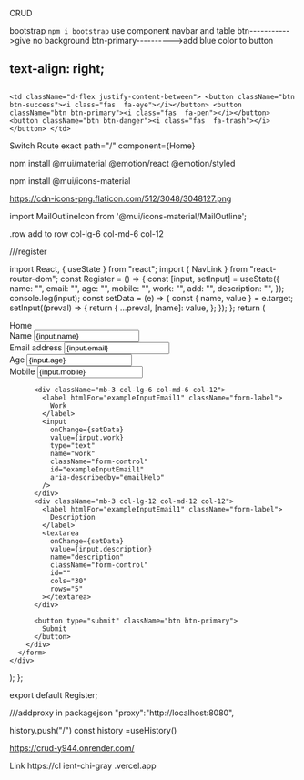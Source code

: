 CRUD

bootstrap
`npm i bootstrap`
use component navbar and table
btn----------->give no background
btn-primary---------->add blue color to button

## text-align: right;

##  <link rel="stylesheet" href="https://cdnjs.cloudflare.com/ajax/libs/font-awesome/6.0.0-beta2/css/all.min.css" integrity="sha512-YWzhKL2whUzgiheMoBFwW8CKV4qpHQAEuvilg9FAn5VJUDwKZZxkJNuGM4XkWuk94WCrrwslk8yWNGmY1EduTA==" crossorigin="anonymous" referrerpolicy="no-referrer" />
   
`<td className="d-flex justify-content-between">
                <button className="btn btn-success"><i class="fas  fa-eye"></i></button>
                <button className="btn btn-primary"><i class="fas  fa-pen"></i></button>
                <button className="btn btn-danger"><i class="fas  fa-trash"></i></button>
              </td>`

Switch
Route exact path="/" component={Home}


npm install @mui/material @emotion/react @emotion/styled

npm install @mui/icons-material

https://cdn-icons-png.flaticon.com/512/3048/3048127.png

import MailOutlineIcon from '@mui/icons-material/MailOutline';


.row add to row
col-lg-6 col-md-6 col-12  <add this to child>



///register

import React, { useState } from "react";
import { NavLink } from "react-router-dom";
const Register = () => {
  const [input, setInput] = useState({
    name: "",
    email: "",
    age: "",
    mobile: "",
    work: "",
    add: "",
    description: "",
  });
  console.log(input);
  const setData = (e) => {
    const { name, value } = e.target;
    setInput((preval) => {
      return {
        ...preval,
        [name]: value,
      };
    });
  };
  return (
    <div className="m-5">
      <NavLink to="/">Home</NavLink>
      <form className="mt-5">
        <div className="row">
          <div className="mb-3 col-lg-6 col-md-6 col-12">
            <label htmlFor="exampleInputEmail1" className="form-label">
              Name
            </label>
            <input
              value={input.name}
              onChange={setData}
              type="text"
              name="name"
              className="form-control"
              id="exampleInputEmail1"
              aria-describedby="emailHelp"
            />
          </div>
          <div className="mb-3 col-lg-6 col-md-6 col-12">
            <label htmlFor="exampleInputEmail1" className="form-label">
              Email address
            </label>
            <input
              onChange={setData}
              value={input.email}
              type="email"
              name="email"
              className="form-control"
              id="exampleInputEmail1"
              aria-describedby="emailHelp"
            />
          </div>
          <div className="mb-3 col-lg-6 col-md-6 col-12">
            <label htmlFor="exampleInputEmail1" className="form-label">
              Age
            </label>
            <input
              onChange={setData}
              value={input.age}
              name="age"
              type="text"
              className="form-control"
              id="exampleInputEmail1"
              aria-describedby="emailHelp"
            />
          </div>
          <div className="mb-3 col-lg-6 col-md-6 col-12">
            <label htmlFor="exampleInputEmail1" className="form-label">
              Mobile
            </label>
            <input
              onChange={setData}
              value={input.mobile}
              type="text"
              name="mobile"
              className="form-control"
              id="exampleInputEmail1"
              aria-describedby="emailHelp"
            />
          </div>

          <div className="mb-3 col-lg-6 col-md-6 col-12">
            <label htmlFor="exampleInputEmail1" className="form-label">
              Work
            </label>
            <input
              onChange={setData}
              value={input.work}
              type="text"
              name="work"
              className="form-control"
              id="exampleInputEmail1"
              aria-describedby="emailHelp"
            />
          </div>
          <div className="mb-3 col-lg-12 col-md-12 col-12">
            <label htmlFor="exampleInputEmail1" className="form-label">
              Description
            </label>
            <textarea
              onChange={setData}
              value={input.description}
              name="description"
              className="form-control"
              id=""
              cols="30"
              rows="5"
            ></textarea>
          </div>

          <button type="submit" className="btn btn-primary">
            Submit
          </button>
        </div>
      </form>
    </div>
  );
};

export default Register;




///addproxy in packagejson
"proxy":"http://localhost:8080",

history.push("/")
const history =useHistory()




https://crud-y944.onrender.com/

Link  https://cl
ient-chi-gray
.vercel.app













